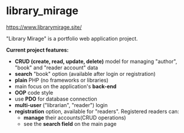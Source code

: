 # library_mirage
<a>https://www.librarymirage.site/</a>

"Library Mirage" is a portfolio web application project.
 
<b>Current project features:</b>
    <ul>
        <li><b>CRUD (create, read, update, delete)</b> model for managing "author", "book" and "reader account" data</li>
        <li><b>search</b> "book" option (available after login or registration)</li>
        <li><b>plain</b> PHP (no frameworks or libraries)</li>
        <li>main focus on the application's <b>back-end</b></li>
        <li><b>OOP</b> code style</li>
        <li>use <b>PDO</b> for database connection</li>
        <li><b>multi-user</b> ("librarian", "reader") login</li>
        <li><b>registration</b> option, available for "readers". Registered
            readers can:
            <ul class="about">
                <li><b>manage</b> their accounts(CRUD operations)</li>
                <li>see the <b>search field</b> on the main page</li>
            </ul>    
